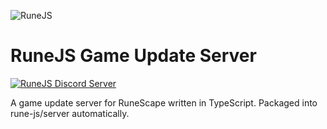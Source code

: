 ![RuneJS](https://i.imgur.com/pmkdSfc.png)

# RuneJS Game Update Server

[![RuneJS Discord Server](https://img.shields.io/discord/678751302297059336?label=RuneJS%20Discord&logo=discord)](https://discord.gg/5P74nSh)

A game update server for RuneScape written in TypeScript. Packaged into rune-js/server automatically.
